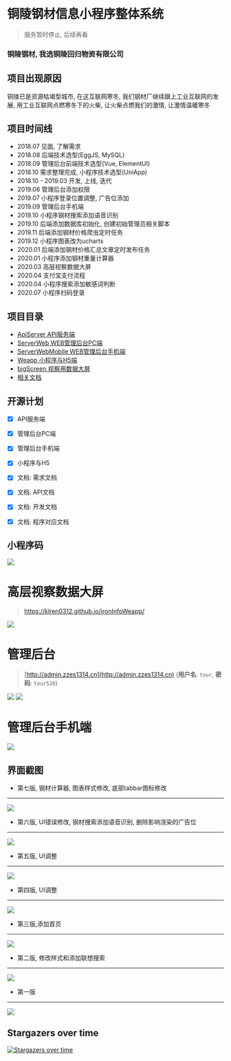 # 铜陵钢材信息小程序整体系统
> 服务暂时停止, 后续再看

### 铜陵钢材, 我选铜陵回归物资有限公司

## 项目出现原因
铜陵已是资源枯竭型城市, 在这互联网寒冬, 我们钢材厂继续跟上工业互联网的发展, 用工业互联网点燃寒冬下的火柴, 让火柴点燃我们的激情, 让激情温暖寒冬
 
## 项目时间线
 
 - 2018.07 见面, 了解需求
 - 2018.08 后端技术选型(EggJS, MySQL)
 - 2018.09 管理后台前端技术选型(Vue, ElementUI)
 - 2018.10 需求整理完成, 小程序技术选型(UniApp)
 - 2018.10 - 2019.03 开发, 上线, 迭代
 - 2019.06 管理后台添加权限
 - 2019.07 小程序登录位置调整, 广告位添加
 - 2019.09 管理后台手机端
 - 2019.10 小程序钢材搜索添加语音识别
 - 2019.10 后端添加数据库初始化, 创建初始管理员相关脚本
 - 2019.11 后端添加钢材价格爬虫定时任务
 - 2019.12 小程序图表改为ucharts
 - 2020.01 后端添加钢材价格汇总文章定时发布任务
 - 2020.01 小程序添加钢材重量计算器
 - 2020.03 高层视察数据大屏
 - 2020.04 支付宝支付流程
 - 2020.04 小程序搜索添加敏感词判断
 - 2020.07 小程序扫码登录

## 项目目录

 - [ApiServer         API服务端](https://github.com/klren0312/ironInfoWeapp/tree/master/ApiServer)
 - [ServerWeb         WEB管理后台PC端](https://github.com/klren0312/ironInfoWeapp/tree/master/ServerWeb)
 - [ServerWebMobile   WEB管理后台手机端](https://github.com/klren0312/ironInfoWeapp/tree/master/ServerWebMobile)
 - [Weapp             小程序与H5端](https://github.com/klren0312/ironInfoWeapp/tree/master/Weapp)
 - [bigScreen         视察用数据大屏](https://github.com/klren0312/ironInfoWeapp/tree/master/bigScreen)
 - [相关文档](https://github.com/klren0312/ironInfoWeapp/tree/master/doc)

## 开源计划

* [x] API服务端
* [x] 管理后台PC端
* [x] 管理后台手机端
* [x] 小程序与H5
* [x] 文档: 需求文档 
* [x] 文档: API文档 
* [x] 文档: 开发文档 
* [x] 文档: 程序对应文档


## 小程序码
![](./Weapp/img/weapp.png)

# 高层视察数据大屏
> https://klren0312.github.io/ironInfoWeapp/

![](./bigScreen/1.gif)

# 管理后台
>[http://admin.zzes1314.cn](http://admin.zzes1314.cn)
(**用户名**: `tour`,  **密码**: `tour520`)


![](./Weapp/img/backend1.png)
![](./Weapp/img/backend2.png)


# 管理后台手机端
![](./ServerWebMobile/imgs/mobile.jpg)


## 界面截图
 - 第七版, 钢材计算器, 图表样式修改, 底部tabbar图标修改
---
![](./Weapp/img/7.jpg)

 - 第六版, UI错误修改, 钢材搜索添加语音识别, 删除影响渲染的广告位
---
![](./Weapp/img/6.jpg)

 - 第五版, UI调整
---
![](./Weapp/img/5.jpg)

 - 第四版, UI调整
---
![](./Weapp/img/4.png)
 - 第三版,添加首页
---
![](./Weapp/img/3.png)
 - 第二版, 修改样式和添加联想搜索
---
![](./Weapp/img/2.png)
 - 第一版
---
![](./Weapp/img/1.png)

## Stargazers over time

[![Stargazers over time](https://starchart.cc/klren0312/ironInfoWeapp.svg)](https://starchart.cc/klren0312/ironInfoWeapp)
